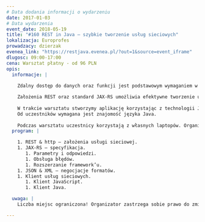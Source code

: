 ```yaml
---
# Data dodania informacji o wydarzeniu
date: 2017-01-03
# Data wydarzenia
event_date: 2018-05-19
title: "#160 REST in Java – szybkie tworzenie usług sieciowych"
lokalizacja: Europrofes
prowadzacy: dzierzak
evenea_link: "https://restjava.evenea.pl/?out=1&source=event_iframe"
dlugosc: 09:00-17:00
cena: Warsztat płatny - od 96 PLN
opis:
  informacje: |
    
    Zdalny dostęp do danych oraz funkcji jest podstawowym wymaganiem w większości nowoczesnych systemów. Skupieni na realizacji logiki biznesowej potrzebujemy platformy realizującej techniczne aspekty usług sieciowych. 

    Założenia REST oraz standard JAX-RS umożliwia efektywne tworzenie usług w języku Java. Prostota konfiguracji oraz możliwość integracji z pozostałymi technologiami Java Enterprise Edition czynią ją popularnym wyborem.
    
    W trakcie warsztatu stworzymy aplikację korzystając z technologii JAX-RS dzięki czemu nauczymy się efektywnie realizować standardowe wymagania.
    Od uczestników wymagana jest znajomość języka Java.
    
    Podczas warsztatu uczestnicy korzystają z własnych laptopów. Organizator zapewnia kawę herbatę oraz pizzę w porze lunchowej.
  program: |

    1. REST & http – założenia usługi sieciowej.
    1. JAX-RS – specyfikacja. 
       1. Parametry i odpowiedzi.
       1. Obsługa błędów.
       1. Rozszerzanie framework’u.
    1. JSON & XML – negocjacje formatów.
    1. Klient usług sieciowych.
       1. Klient JavaScript.
       1. Klient Java.

  uwaga: |
    Liczba miejsc ograniczona! Organizator zastrzega sobie prawo do zmiany lokalizacji wydarzenia oraz jego odwołania w przypadku niezgłoszenia się minimalnej liczby uczestników.

---
```

